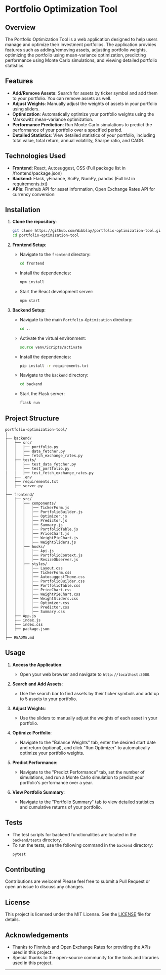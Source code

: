 # Portfolio Optimization Tool

## Overview

The Portfolio Optimization Tool is a web application designed to help users manage and optimize their investment portfolios. The application provides features such as adding/removing assets, adjusting portfolio weights, optimizing the portfolio using mean-variance optimization, predicting performance using Monte Carlo simulations, and viewing detailed portfolio statistics.

## Features

- **Add/Remove Assets**: Search for assets by ticker symbol and add them to your portfolio. You can remove assets as well.
- **Adjust Weights**: Manually adjust the weights of assets in your portfolio using sliders.
- **Optimization**: Automatically optimize your portfolio weights using the Markowitz mean-variance optimization.
- **Performance Prediction**: Run Monte Carlo simulations to predict the performance of your portfolio over a specified period.
- **Detailed Statistics**: View detailed statistics of your portfolio, including total value, total return, annual volatility, Sharpe ratio, and CAGR.

## Technologies Used 

- **Frontend**: React, Autosuggest, CSS (Full package list in /frontend/package.json)
- **Backend**: Flask, yFinance, SciPy, NumPy, pandas (Full list in requirements.txt)
- **APIs**: Finnhub API for asset information, Open Exchange Rates API for currency conversion

## Installation

1. **Clone the repository**:
   ```sh
   git clone https://github.com/Wibblay/portfolio-optimization-tool.git
   cd portfolio-optimization-tool
   ```

2. **Frontend Setup**:
   - Navigate to the `frontend` directory:
     ```sh
     cd frontend
     ```
   - Install the dependencies:
     ```sh
     npm install
     ```
   - Start the React development server:
     ```sh
     npm start
     ```

3. **Backend Setup**:
   - Navigate to the main `Portfolio-Optimisation` directory:
     ```sh
     cd ..
     ```
   - Activate the virtual environment:
     ```sh
     source venv/Scripts/activate
     ```
   - Install the dependencies:
     ```sh
     pip install -r requirements.txt
     ```
   - Navigate to the `backend` directory:
     ```sh
     cd backend
     ```
   - Start the Flask server:
     ```sh
     flask run
     ```

## Project Structure

```
portfolio-optimization-tool/
│
├── backend/
│   ├── src/
│   │   ├── portfolio.py
│   │   ├── data_fetcher.py
│   │   ├── fetch_exchange_rates.py
│   ├── tests/
│   │   ├── test_data_fetcher.py
│   │   ├── test_portfolio.py
|   |   ├── test_fetch_exchange_rates.py
│   ├── .env
│   ├── requirements.txt
│   ├── server.py
│
├── frontend/
│   ├── src/
│   │   ├── components/
│   │   │   ├── TickerForm.js
│   │   │   ├── PortfolioBuilder.js
│   │   │   ├── Optimizer.js
│   │   │   ├── Predictor.js
│   │   │   ├── Summary.js
│   │   │   ├── PortfolioTable.js
│   │   │   ├── PriceChart.js
│   │   │   ├── WeightPieChart.js
│   │   │   ├── WeightSliders.js
│   │   ├── hooks/
│   │   │   ├── Api.js
│   │   │   ├── PortfolioContext.js
│   │   │   ├── ResizeObserver.js
│   │   ├── styles/
│   │   │   ├── Layout.css
│   │   │   ├── TickerForm.css
│   │   │   ├── AutosuggestTheme.css
│   │   │   ├── PortfolioBuilder.css
│   │   │   ├── PortfolioTable.css
│   │   │   ├── PriceChart.css
│   │   │   ├── WeightPieChart.css
│   │   │   ├── WeightSliders.css
│   │   │   ├── Optimizer.css
│   │   │   ├── Predictor.css
│   │   │   ├── Summary.css
│   ├── App.js
│   ├── index.js
│   ├── index.css
│   ├── package.json
│
├── README.md
```

## Usage

1. **Access the Application**:
   - Open your web browser and navigate to `http://localhost:3000`.

2. **Search and Add Assets**:
   - Use the search bar to find assets by their ticker symbols and add up to 5 assets to your portfolio.

3. **Adjust Weights**:
   - Use the sliders to manually adjust the weights of each asset in your portfolio.

4. **Optimize Portfolio**:
   - Navigate to the "Balance Weights" tab, enter the desired start date and return (optional), and click "Run Optimizer" to automatically optimize your portfolio weights.

5. **Predict Performance**:
   - Navigate to the "Predict Performance" tab, set the number of simulations, and run a Monte Carlo simulation to predict your portfolio's performance over a year.

6. **View Portfolio Summary**:
   - Navigate to the "Portfolio Summary" tab to view detailed statistics and cumulative returns of your portfolio.

## Tests

- The test scripts for backend functionalities are located in the `backend/tests` directory.
- To run the tests, use the following command in the `backend` directory:
  ```sh
  pytest
  ```

## Contributing

Contributions are welcome! Please feel free to submit a Pull Request or open an issue to discuss any changes.

## License

This project is licensed under the MIT License. See the [LICENSE](LICENSE) file for details.

## Acknowledgements

- Thanks to Finnhub and Open Exchange Rates for providing the APIs used in this project.
- Special thanks to the open-source community for the tools and libraries used in this project.

---
